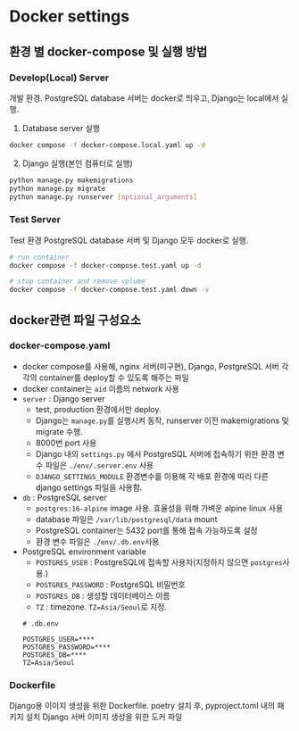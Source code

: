 # Docker settings

## 환경 별 docker-compose 및 실행 방법
### Develop(Local) Server
개발 환경.
PostgreSQL database 서버는 docker로 띄우고, Django는 local에서 실행.

1) Database server 실행
```bash
docker compose -f docker-compose.local.yaml up -d
```
2) Django 실행(본인 컴퓨터로 실행)
```bash
python manage.py makemigrations
python manage.py migrate
python manage.py runserver [optional_arguments]
```

### Test Server
Test 환경
PostgreSQL database 서버 및 Django 모두 docker로 실행.

```bash
# run container
docker compose -f docker-compose.test.yaml up -d

# stop container and remove volume
docker compose -f docker-compose.test.yaml down -v
```

## docker관련 파일 구성요소
### docker-compose.yaml
- docker compose를 사용해, nginx 서버(미구현), Django, PostgreSQL 서버 각각의 container를 deploy할 수 있도록 해주는 파일
- docker container는 `aid` 이름의 network 사용
- `server` : Django server
  - test, production 환경에서만 deploy.
  - Django는 `manage.py`를 실행시켜 동작, runserver 이전 makemigrations 및 migrate 수행.
  - 8000번 port 사용
  - Django 내의 `settings.py` 에서 PostgreSQL 서버에 접속하기 위한 환경 변수 파일은 `./env/.server.env` 사용
  - `DJANGO_SETTINGS_MODULE` 환경변수를 이용해 각 배포 환경에 따라 다른 django settings 파일을 사용함.
- `db` : PostgreSQL server
  - `postgres:16-alpine` image 사용. 효율성을 위해 가벼운 alpine linux 사용
  - database 파일은 `/var/lib/postgresql/data` mount
  - PostgreSQL container는 5432 port를 통해 접속 가능하도록 설정
  - 환경 변수 파일은 `./env/.db.env`사용
- PostgreSQL environment variable
  - `POSTGRES_USER` : PostgreSQL에 접속할 사용자(지정하지 않으면 `postgres`사용.)
  - `POSTGRES_PASSWORD` : PostgreSQL 비밀번호
  - `POSTGRES_DB` : 생성할 데이터베이스 이름
  - `TZ` : timezone. `TZ=Asia/Seoul`로 지정.
  ```
  # .db.env

  POSTGRES_USER=****
  POSTGRES_PASSWORD=****
  POSTGRES_DB=****
  TZ=Asia/Seoul
  ```

### Dockerfile
Django용 이미지 생성을 위한 Dockerfile. poetry 설치 후, pyproject.toml 내의 패키지 설치
Django 서버 이미지 생성을 위한 도커 파일
